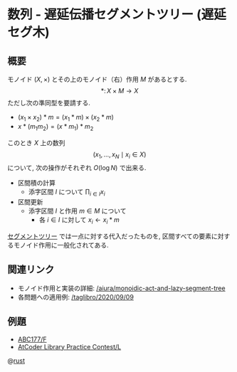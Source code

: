 # 数列 - 遅延伝播セグメントツリー (遅延セグ木)

## 概要

モノイド $(X, \times)$ とその上のモノイド（右）作用 $M$ があるとする.
$$\ast \colon X \times M \to X$$
ただし次の準同型を要請する.

- $(x_1 \times x_2) \ast m = (x_1 \ast m) \times (x_2 \ast m)$
- $x \ast (m_1 m_2) = (x \ast m_1) \ast m_2$

このとき $X$ 上の数列
$$(x_1, \ldots, x_N \mid x_i \in X)$$
について, 次の操作がそれぞれ $O(\log N)$ で出来る.

- 区間積の計算
    - 添字区間 $I$ について $\prod_{i \in I} x_i$
- 区間更新
    - 添字区間 $I$ と作用 $m \in M$ について
        - 各 $i \in I$ に対して $x_i \leftarrow x_i \ast m$

[セグメントツリー](seq.segment_tree) では一点に対する代入だったものを,
区間すべての要素に対するモノイド作用に一般化されてある.

## 関連リンク

- モノイド作用と実装の詳細: [/aiura/monoidic-act-and-lazy-segment-tree](https://cympfh.cc/aiura/monoidic-act-and-lazy-segment-tree)
- 各問題への適用例: [/taglibro/2020/09/09](https://cympfh.cc/taglibro/2020/09/09)

## 例題

- [ABC177/F](https://atcoder.jp/contests/abc177/submissions/16522911)
- [AtCoder Library Practice Contest/L](https://atcoder.jp/contests/practice2/submissions/16577269)

@[rust](procon-rs/src/sequence/tree/lazy_segment_tree.rs)
